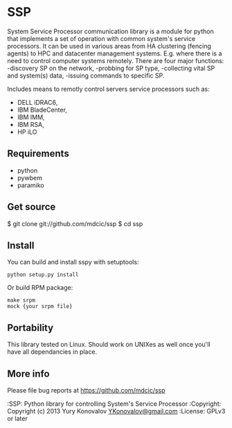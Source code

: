 SSP
===
System Service Processor communication library is a module for python that
implements a set of operation with common system's service processors. It
can be used in various areas from HA clustering (fencing agents) to HPC
and datacenter management systems. E.g. where there is a need to control
computer systems remotely. There are four major functions:
 -discovery SP on the network,
 -probbing for SP type,
 -collecting vital SP and system(s) data,
 -issuing commands to specific SP.

Includes means to remotly control servers service processors such as:
* DELL iDRAC6,
* IBM BladeCenter,
* IBM IMM,
* IBM RSA,
* HP iLO

Requirements
------------

  - python
  - pywbem
  - paramiko

Get source
----------
$ git clone git://github.com/mdcic/ssp
$ cd ssp

Install
-------
You can build and install sspy with setuptools:

    python setup.py install

Or build RPM package:

    make srpm
    mock {your srpm file}

Portability
-----------

This library tested on Linux. Should work on UNIXes as well once
you'll have all dependancies in place.

More info
---------

Please file bug reports at https://github.com/mdcic/ssp

:SSP: Python library for controlling System's Service Processor
:Copyright: Copyright (c) 2013  Yury Konovalov <YKonovalov@gmail.com>
:License: GPLv3 or later
